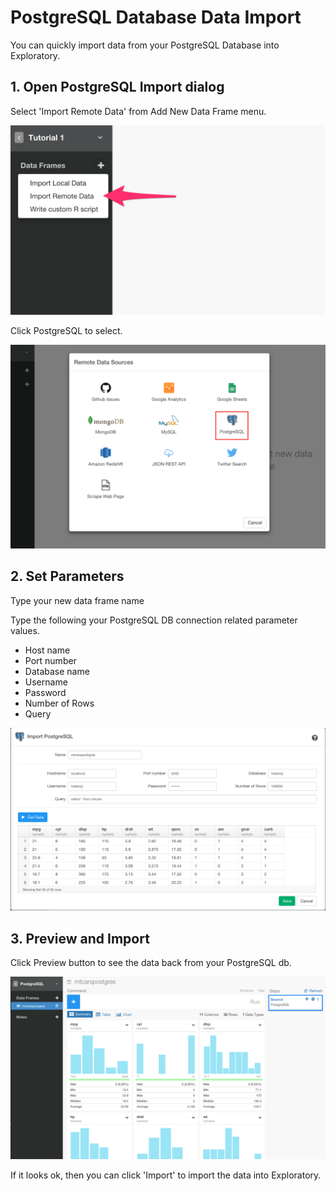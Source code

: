 # PostgreSQL Database Data Import

You can quickly import data from your PostgreSQL Database into Exploratory.

## 1. Open PostgreSQL Import dialog

Select 'Import Remote Data' from Add New Data Frame menu.

![](images/import-remote-data.png)

Click PostgreSQL to select.

![](images/postgres.png)

## 2. Set Parameters

Type your new data frame name

Type the following your PostgreSQL DB connection related parameter values.

- Host name
- Port number
- Database name
- Username
- Password
- Number of Rows
- Query

![](images/postgres2.png)

## 3. Preview and Import

Click Preview button to see the data back from your PostgreSQL db.

![](images/postgres3.png)

If it looks ok, then you can click 'Import' to import the data into Exploratory.
